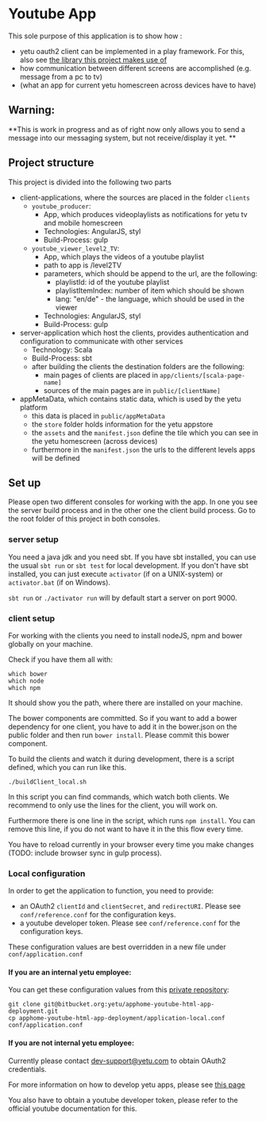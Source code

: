 # Youtube App
This sole purpose of this application is to show how :

* yetu oauth2 client can be implemented in a play framework. For this, also see [the library this project makes use of](https://github.com/yetu/yetu-play-authenticator)
* how communication between different screens are accomplished (e.g. message from a pc to tv)
* (what an app for current yetu homescreen across devices have to have)

## Warning:

**This is work in progress and as of right now only allows you to send a message into our messaging system, but not receive/display it yet. **

## Project structure
This project is divided into the following two parts

* client-applications, where the sources are placed in the folder `clients`
    * `youtube_producer`:
        * App, which produces videoplaylists as notifications for yetu tv and mobile homescreen
        * Technologies: AngularJS, styl
        * Build-Process: gulp
    * `youtube_viewer_level2_TV`:
        * App, which plays the videos of a youtube playlist
        * path to app is /level2TV
        * parameters, which should be append to the url, are the following:
            * playlistId: id of the youtube playlist
            * playlistItemIndex: number of item which should be shown
            * lang: "en/de" - the language, which should be used in the viewer
        * Technologies: AngularJS, styl
        * Build-Process: gulp
* server-application which host the clients, provides authentication and configuration to communicate with other services
    * Technology: Scala
    * Build-Process: sbt
    * after building the clients the destination folders are the following:
        * main pages of clients are placed in `app/clients/[scala-page-name]`
        * sources of the main pages are in `public/[clientName]`
* appMetaData, which contains static data, which is used by the yetu platform
    * this data is placed in `public/appMetaData`
    * the `store` folder holds information for the yetu appstore
    * the `assets` and the `manifest.json` define the tile which you can see in the yetu homescreen (across devices)
    * furthermore in the `manifest.json` the urls to the different levels apps will be defined
    
## Set up

Please open two different consoles for working with the app. In one you see the server build process
and in the other one the client build process. Go to the root folder of this project in both consoles.

### server setup

You need a java jdk and you need sbt. If you have sbt installed, you can use the usual `sbt run` or `sbt test` for local development.
If you don't have sbt installed, you can just execute `activator` (if on a UNIX-system) or `activator.bat` (if on Windows).

`sbt run` or `./activator run` will by default start a server on port 9000.

### client setup

For working with the clients you need to install nodeJS, npm and bower globally on your machine.

Check if you have them all with:
```
which bower
which node
which npm
```
It should show you the path, where there are installed on your machine.

The bower components are committed. So if you want to add a bower dependency for one client, you have to 
add it in the bower.json on the public folder and then run `bower install`. Please commit this bower component.

To build the clients and watch it during development, there is a script defined, which you can run like this.

```
./buildClient_local.sh
```

In this script you can find commands, which watch both clients. We recommend to only use the lines for the client, you
will work on.

Furthermore there is one line in the script, which runs `npm install`. You can remove this line, if you do not want to have it
in the this flow every time.

You have to reload currently in your browser every time you make changes (TODO: include browser sync in gulp process).

### Local configuration

In order to get the application to function, you need to provide:

- an OAuth2 `clientId` and `clientSecret`, and `redirectURI`. Please see `conf/reference.conf` for the configuration keys.
- a youtube developer token. Please see `conf/reference.conf` for the configuration keys.

These configuration values are best overridden in a new file under `conf/application.conf`

#### If you are an internal yetu employee:

You can get these configuration values from this [private repository](https://bitbucket.org/yetu/apphome-youtube-html-app-deployment):

```
git clone git@bitbucket.org:yetu/apphome-youtube-html-app-deployment.git
cp apphome-youtube-html-app-deployment/application-local.conf conf/application.conf
```

#### If you are not internal yetu employee:

Currently please contact dev-support@yetu.com to obtain OAuth2 credentials.

For more information on how to develop yetu apps, please see [this page](https://github.com/yetu/app-development-workflow/wiki/How-to-develop-Apps-for-the-yetu-platform%3F)

You also have to obtain a youtube developer token, please refer to the official youtube documentation for this.